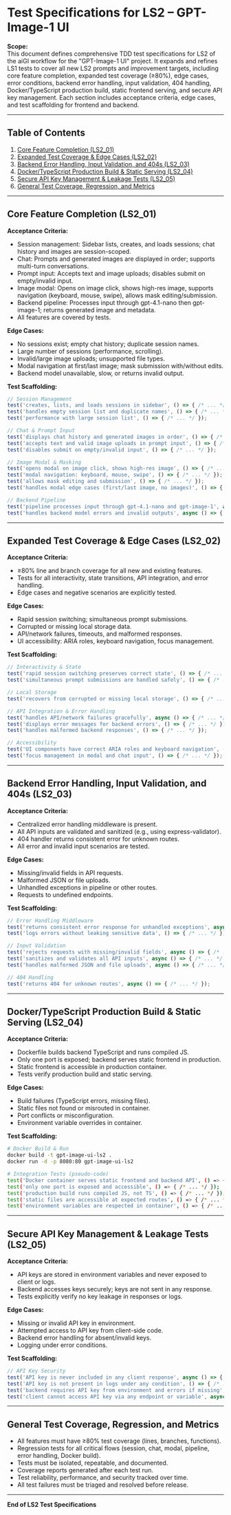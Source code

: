 # Test Specifications for LS2 – GPT-Image-1 UI

**Scope:**  
This document defines comprehensive TDD test specifications for LS2 of the aiGI workflow for the "GPT-Image-1 UI" project. It expands and refines LS1 tests to cover all new LS2 prompts and improvement targets, including core feature completion, expanded test coverage (≥80%), edge cases, error conditions, backend error handling, input validation, 404 handling, Docker/TypeScript production build, static frontend serving, and secure API key management. Each section includes acceptance criteria, edge cases, and test scaffolding for frontend and backend.

---

## Table of Contents

1. [Core Feature Completion (LS2_01)](#core-feature-completion-ls2_01)
2. [Expanded Test Coverage & Edge Cases (LS2_02)](#expanded-test-coverage--edge-cases-ls2_02)
3. [Backend Error Handling, Input Validation, and 404s (LS2_03)](#backend-error-handling-input-validation-and-404s-ls2_03)
4. [Docker/TypeScript Production Build & Static Serving (LS2_04)](#dockertypescript-production-build--static-serving-ls2_04)
5. [Secure API Key Management & Leakage Tests (LS2_05)](#secure-api-key-management--leakage-tests-ls2_05)
6. [General Test Coverage, Regression, and Metrics](#general-test-coverage-regression-and-metrics)

---

## Core Feature Completion (LS2_01)

**Acceptance Criteria:**
- Session management: Sidebar lists, creates, and loads sessions; chat history and images are session-scoped.
- Chat: Prompts and generated images are displayed in order; supports multi-turn conversations.
- Prompt input: Accepts text and image uploads; disables submit on empty/invalid input.
- Image modal: Opens on image click, shows high-res image, supports navigation (keyboard, mouse, swipe), allows mask editing/submission.
- Backend pipeline: Processes input through gpt-4.1-nano then gpt-image-1; returns generated image and metadata.
- All features are covered by tests.

**Edge Cases:**
- No sessions exist; empty chat history; duplicate session names.
- Large number of sessions (performance, scrolling).
- Invalid/large image uploads; unsupported file types.
- Modal navigation at first/last image; mask submission with/without edits.
- Backend model unavailable, slow, or returns invalid output.

**Test Scaffolding:**
```jsx
// Session Management
test('creates, lists, and loads sessions in sidebar', () => { /* ... */ });
test('handles empty session list and duplicate names', () => { /* ... */ });
test('performance with large session list', () => { /* ... */ });

// Chat & Prompt Input
test('displays chat history and generated images in order', () => { /* ... */ });
test('accepts text and valid image uploads in prompt input', () => { /* ... */ });
test('disables submit on empty/invalid input', () => { /* ... */ });

// Image Modal & Masking
test('opens modal on image click, shows high-res image', () => { /* ... */ });
test('modal navigation: keyboard, mouse, swipe', () => { /* ... */ });
test('allows mask editing and submission', () => { /* ... */ });
test('handles modal edge cases (first/last image, no images)', () => { /* ... */ });

// Backend Pipeline
test('pipeline processes input through gpt-4.1-nano and gpt-image-1', async () => { /* ... */ });
test('handles backend model errors and invalid outputs', async () => { /* ... */ });
```

---

## Expanded Test Coverage & Edge Cases (LS2_02)

**Acceptance Criteria:**
- ≥80% line and branch coverage for all new and existing features.
- Tests for all interactivity, state transitions, API integration, and error handling.
- Edge cases and negative scenarios are explicitly tested.

**Edge Cases:**
- Rapid session switching; simultaneous prompt submissions.
- Corrupted or missing local storage data.
- API/network failures, timeouts, and malformed responses.
- UI accessibility: ARIA roles, keyboard navigation, focus management.

**Test Scaffolding:**
```jsx
// Interactivity & State
test('rapid session switching preserves correct state', () => { /* ... */ });
test('simultaneous prompt submissions are handled safely', () => { /* ... */ });

// Local Storage
test('recovers from corrupted or missing local storage', () => { /* ... */ });

// API Integration & Error Handling
test('handles API/network failures gracefully', async () => { /* ... */ });
test('displays error messages for backend errors', () => { /* ... */ });
test('handles malformed backend responses', () => { /* ... */ });

// Accessibility
test('UI components have correct ARIA roles and keyboard navigation', () => { /* ... */ });
test('focus management in modal and chat input', () => { /* ... */ });
```

---

## Backend Error Handling, Input Validation, and 404s (LS2_03)

**Acceptance Criteria:**
- Centralized error handling middleware is present.
- All API inputs are validated and sanitized (e.g., using express-validator).
- 404 handler returns consistent error for unknown routes.
- All error and invalid input scenarios are tested.

**Edge Cases:**
- Missing/invalid fields in API requests.
- Malformed JSON or file uploads.
- Unhandled exceptions in pipeline or other routes.
- Requests to undefined endpoints.

**Test Scaffolding:**
```js
// Error Handling Middleware
test('returns consistent error response for unhandled exceptions', async () => { /* ... */ });
test('logs errors without leaking sensitive data', () => { /* ... */ });

// Input Validation
test('rejects requests with missing/invalid fields', async () => { /* ... */ });
test('sanitizes and validates all API inputs', async () => { /* ... */ });
test('handles malformed JSON and file uploads', async () => { /* ... */ });

// 404 Handling
test('returns 404 for unknown routes', async () => { /* ... */ });
```

---

## Docker/TypeScript Production Build & Static Serving (LS2_04)

**Acceptance Criteria:**
- Dockerfile builds backend TypeScript and runs compiled JS.
- Only one port is exposed; backend serves static frontend in production.
- Static frontend is accessible in production container.
- Tests verify production build and static serving.

**Edge Cases:**
- Build failures (TypeScript errors, missing files).
- Static files not found or misrouted in container.
- Port conflicts or misconfiguration.
- Environment variable overrides in container.

**Test Scaffolding:**
```bash
# Docker Build & Run
docker build -t gpt-image-ui-ls2 .
docker run -d -p 8080:80 gpt-image-ui-ls2

# Integration Tests (pseudo-code)
test('Docker container serves static frontend and backend API', () => { /* ... */ });
test('only one port is exposed and accessible', () => { /* ... */ });
test('production build runs compiled JS, not TS', () => { /* ... */ });
test('static files are accessible at expected routes', () => { /* ... */ });
test('environment variables are respected in container', () => { /* ... */ });
```

---

## Secure API Key Management & Leakage Tests (LS2_05)

**Acceptance Criteria:**
- API keys are stored in environment variables and never exposed to client or logs.
- Backend accesses keys securely; keys are not sent in any response.
- Tests explicitly verify no key leakage in responses or logs.

**Edge Cases:**
- Missing or invalid API key in environment.
- Attempted access to API key from client-side code.
- Backend error handling for absent/invalid keys.
- Logging under error conditions.

**Test Scaffolding:**
```js
// API Key Security
test('API key is never included in any client response', async () => { /* ... */ });
test('API key is not present in logs under any condition', () => { /* ... */ });
test('backend requires API key from environment and errors if missing', async () => { /* ... */ });
test('client cannot access API key via any endpoint or variable', async () => { /* ... */ });
```

---

## General Test Coverage, Regression, and Metrics

- All features must have ≥80% test coverage (lines, branches, functions).
- Regression tests for all critical flows (session, chat, modal, pipeline, error handling, Docker build).
- Tests must be isolated, repeatable, and documented.
- Coverage reports generated after each test run.
- Test reliability, performance, and security tracked over time.
- All test failures must be triaged and resolved before release.

---

**End of LS2 Test Specifications**